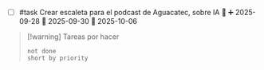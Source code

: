 
- [ ] #task Crear escaleta para el podcast de Aguacatec, sobre IA 🔽 ➕ 2025-09-28 🛫 2025-09-30 📅 2025-10-06

>[!warning] Tareas por hacer
>```tasks
>not done
>short by priority
>```

